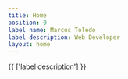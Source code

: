 ```yaml
---
title: Home
position: 0
label name: Marcos Toledo
label description: Web Developer
layout: home
---
```


 {{ \['label description'\] }} 